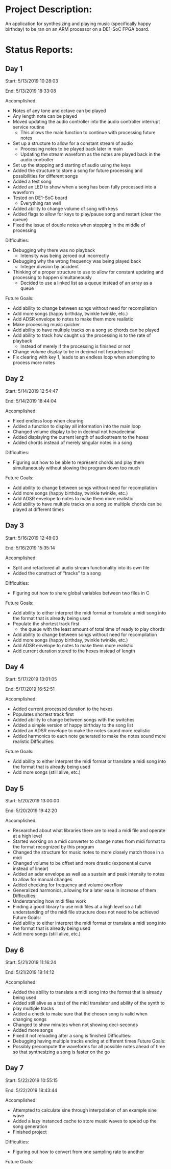 # Project Description:
An application for synthesizing and playing music (specifically happy birthday) to be ran on an ARM processor on a DE1-SoC FPGA board.

# Status Reports:

## Day 1

Start: 5/13/2019 10:28:03

End: 5/13/2019 18:33:08

Accomplished:
  -	Notes of any tone and octave can be played
  - Any length note can be played
  - Moved updating the audio controller into the audio controller interrupt service routine
    - This allows the main function to continue with processing future notes
  -	Set up a structure to allow for a constant stream of audio
    - Processing notes to be played back later in main
    - Updating the stream waveform as the notes are played back in the audio controller
  -	Set up the stopping and starting of audio using the keys
  -	Added the structure to store a song for future processing and possibilities for different songs
  -	Added a test song
  -	Added an LED to show when a song has been fully processed into a waveform
  -	Tested on DE1-SoC board
    - Everything ran well
  -	Added ability to change volume of song with keys
  -	Added flags to allow for keys to play/pause song and restart (clear the queue)  
  -	Fixed the issue of double notes when stopping in the middle of processing
  
Difficulties:
  -	Debugging why there was no playback
    - Intensity was being zeroed out incorrectly
  -	Debugging why the wrong frequency was being played back
    - Integer division by accident
  -	Thinking of a proper structure to use to allow for constant updating and processing to happen simultaneously
    - Decided to use a linked list as a queue instead of an array as a queue
    
Future Goals:
  -	Add ability to change between songs without need for recompilation
  -	Add more songs (happy birthday, twinkle twinkle, etc.)
  -	Add ADSR envelope to notes to make them more realistic
  -	Make processing music quicker
  -	Add ability to have multiple tracks on a song so chords can be played
  -	Add ability to track how caught up the processing is to the rate of playback
    -	Instead of merely if the processing is finished or not
  -	Change volume display to be in decimal not hexadecimal
  -	Fix clearing with key 1, leads to an endless loop when attempting to process more notes

## Day 2
Start: 5/14/2019 12:54:47

End: 5/14/2019 18:44:04

Accomplished:
  - Fixed endless loop when clearing
  - Added a function to display all information into the main loop
  - Changed volume display to be in decimal not hexadecimal
  - Added displaying the current length of audiostream to the hexes
  - Added chords instead of merely singular notes in a song
  
Difficulties:
  - Figuring out how to be able to represent chords and play them simultaneously without slowing the program down too much
  
Future Goals:
  - Add ability to change between songs without need for recompilation
  - Add more songs (happy birthday, twinkle twinkle, etc.)
  - Add ADSR envelope to notes to make them more realistic
  - Add ability to have multiple tracks on a song so multiple chords can be played at different times

## Day 3
Start: 5/16/2019 12:48:03

End: 5/16/2019 15:35:14

Accomplished:
  - Split and refactored all audio stream functionality into its own file
  - Added the construct of “tracks” to a song

Difficulties:
  - Figuring out how to share global variables between two files in C

Future Goals:
  - Add ability to either interpret the midi format or translate a midi song into the format that is already being used
  - Populate the shortest track first
    - the queue with the least amount of total time of ready to play chords
  - Add ability to change between songs without need for recompilation
  -	Add more songs (happy birthday, twinkle twinkle, etc.)
  -	Add ADSR envelope to notes to make them more realistic
  -	Add current duration stored to the hexes instead of length
  
## Day 4
Start: 5/17/2019 13:01:05

End: 5/17/2019 16:52:51

Accomplished:
  - Added current processed duration to the hexes
  - Populates shortest track first
  - Added ability to change between songs with the switches
  - Added a simple version of happy birthday to the song list
  - Added an ADSR envelope to make the notes sound more realistic
  - Added harmonics to each note generated to make the notes sound more realistic
Difficulties:

Future Goals:
  - Add ability to either interpret the midi format or translate a midi song into the format that is already being used
  - Add more songs (still alive, etc.)

## Day 5
Start: 5/20/2019 13:00:00

End: 5/20/2019 19:42:20

Accomplished:
  - Researched about what libraries there are to read a midi file and operate at a high level
  - Started working on a midi converter to change notes from midi format to the format recognized by this program
  - Changed the structure for music notes to more closely match those in a midi
  - Changed volume to be offset and more drastic (exponential curve instead of linear)
  - Added an adsr envelope as well as a sustain and peak intensity to notes to allow for manual changes
  - Added checking for frequency and volume overflow
  - Generalized harmonics, allowing for a later ease in increase of them
Difficulties:
  - Understanding how midi files work
  - Finding a good library to use midi files at a high level so a full understanding of the midi file structure does not need to be achieved
Future Goals:
  - Add ability to either interpret the midi format or translate a midi song into the format that is already being used
  - Add more songs (still alive, etc.)
  
## Day 6
Start: 5/21/2019 11:16:24

End: 5/21/2019 19:14:12

Accomplished:
  - Added the ability to translate a midi song into the format that is already being used
  - Added still alive as a test of the midi translator and ability of the synth to play multiple tracks
  - Added a check to make sure that the chosen song is valid when changing songs
  - Changed to show minutes when not showing deci-seconds
  - Added more songs
  - Fixed it not reloading after a song is finished
Difficulties:
  - Debugging having multiple tracks ending at different times
Future Goals:
  - Possibly precompute the waveforms for all possible notes ahead of time so that synthesizing a song is faster on the go

## Day 7
Start: 5/22/2019 10:55:15

End: 5/22/2019 18:43:44

Accomplished:
  - Attempted to calculate sine through interpolation of an example sine wave
  - Added a lazy instanced cache to store music waves to speed up the song generation
  - Finished project
  
Difficulties:
  - Figuring out how to convert from one sampling rate to another
  
Future Goals:
